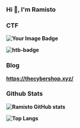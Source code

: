 <h3>Hi 👋, I'm <strong>Ramisto<strong></h3>

###  CTF

<img src="https://tryhackme-badges.s3.amazonaws.com/Ramisto.png" alt="Your Image Badge" />

![htb-badge](https://www.hackthebox.com/badge/image/1703369)

### Blog

https://thecybershop.xyz/

### Github Stats

![Ramisto GitHub stats](https://github-readme-stats.vercel.app/api?username=Ramisto&show=reviews,discussions_started,discussions_answered,prs_merged,prs_merged_percentage&show_icons=true&theme=dracula)

![Top Langs](https://github-readme-stats.vercel.app/api/top-langs/?username=Ramisto&layout=compact&theme=dracula)
